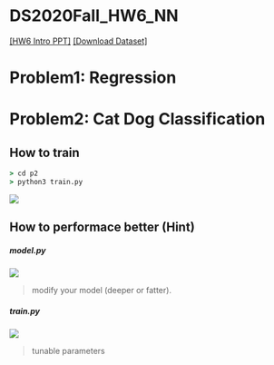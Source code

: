 # DS2020Fall_HW6_NN

[[HW6 Intro PPT]](https://docs.google.com/presentation/d/1Z78G3BtEcxHlGT6Kq6HZwOw43TfwtShQ2jTF4U9AARw/edit?usp=sharing)
[[Download Dataset]](https://drive.google.com/drive/folders/18qbP_TmutvnE5XrNZPeJ-wIfYvkHa7gh?usp=sharing)
# Problem1: Regression


# Problem2: Cat Dog Classification

## How to train
```cmd
> cd p2
> python3 train.py 
```
![](https://i.imgur.com/Z0jwyZQ.png)

## How to performace better (Hint)
##### model.py
![](https://i.imgur.com/4OV5ngE.png)
> modify your model (deeper or fatter).

##### train.py
![](https://i.imgur.com/fJ96eB4.png)
> tunable parameters

